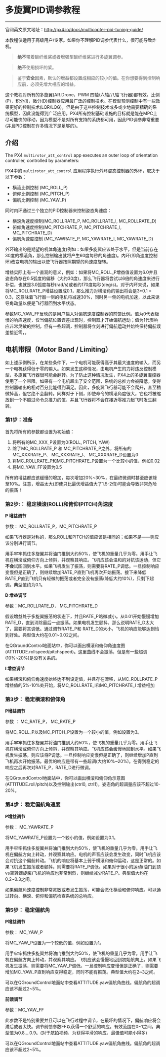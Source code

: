 # 多旋翼PID调参教程 
---

官网英文原文地址：http://px4.io/docs/multicopter-pid-tuning-guide/


本教程仅适用于高级用户/专家。如果你不理解PID调参代表什么，很可能导致炸机。

>**绝不**带着碳纤维桨或者增强型碳纤维桨进行多旋翼调参。

>**绝不**使用损坏的桨。

>鉴于**安全**因素，默认的增益都设置成相应的较小的值。在你想要得到控制响应前，必须先增大相应的增益。

这个教程对所有的多旋翼(AR.Drone，PWM 四轴/六轴/八轴飞行器)都有效。比例(P)，积分(I)，微分(D)控制器应用最广泛的控制技术。在模型预测控制中有一些效果更好的控制技术(LQR/LQG)，但是由于这些控制技术或多或少地需要精确的系统模型，因此没能得到广泛应用。PX4所有控制基础设施的目标就是能在MPC上尽可能快的移动，因为模型不是对所有支持的系统都可用，因此PID调参非常重要(并且PID控制在许多情况下是足够的)。


## 介绍

The PX4 `multirotor_att_control` app executes an outer loop of orientation controller, controlled by parameters:

PX4中的 `multirotor_att_control` 应用程序执行外环姿态控制器的外环，取决于以下参数：

* 横滚比例控制 (MC_ROLL_P)
* 俯仰比例控制 (MC_PITCH_P)
* 偏航比例控制 (MC_YAW_P)


同时内环通过三个独立的PID控制器来控制姿态角速度：

* 横滚角速度控制(MC_ROLLRATE_P, MC_ROLLRATE_I, MC_ROLLRATE_D)
* 俯仰角速度控制(MC_PITCHRATE_P, MC_PITCHRATE_I, MC_PITCHRATE_D)
* 偏航角速度控制 (MC_YAWRATE_P, MC_YAWRATE_I, MC_YAWRATE_D)

外环输出的是期望的机体角速度(例如：如果多旋翼应该处于水平，但是当前存在30度的横滚角，那么控制输出就将产生60度每秒的角速度)。内环(即角速度控制环)改变电机的输出以使飞行器按照期望的角速度旋转。

增益实际上有一个直观的意义，例如：如果将MC_ROLL_P增益值设置为6.0并且姿态角存在0.5弧度的偏移（大约30度)，那么飞行器将尝试以6倍的角速度来进行补偿，也就是3.0弧度每秒(rad/s)或者约170度每秒(deg/s)。对于内环来说，如果将MC_ROLLRATE_P增益设置成0.1，那么推力对横滚角的输出将会是3*0.1 = 0.3，这意味着飞行器一侧的电机将减速30%，同时另一侧的电机加速，以此来诱导角动量以便是飞行器回到水平状态。

参数MC_YAW_FF反映的是用户输入对偏航速度控制器的前馈比例。值为0代表极慢的响应速度，仅当偏航位置误差出现时，控制器才开始偏航运动；值为1代表响应非常灵敏的控制，但有一些超调，控制器将立刻进行偏航运动并始终保持偏航误差接近零，。


## 电机带限（Motor Band / Limiting）

如上述示例所示，在某些条件下，一个电机可能获得高于其最大速度的输入，而另一个电机获得低于零的输入。如果发生这种情况，由电机产生的力将违反控制模型，多旋翼飞行器很可能会翻转。为了防止这种情况发生，PX4上的多旋翼混控器使用了一个带限。如果有一个电机超出了安全范围，系统的总推力会被降低，使得控制器输出的相对百分比能得到满足。因此，多旋翼飞行器可能不会爬升，甚至稍微掉高，但它绝不会翻转。同样对于下侧，即使命令的横滚角度很大，它也将被缩放到一个不超过命令总推力的值，并且飞行器将不会在接近零推力起飞时发生翻转。


### **第1步**：准备

首先将所有的参数都设置为初始值：

1. 将所有的MC_XXX_P设置为0(ROLL, PITCH, YAW)
2. 除了MC_ROLLRATE_P 和 MC_PITCHRATE_P之外，将所有的MC_XXXRATE_P、 MC_XXXRATE_I、 MC_XXXRATE_D设置为0
3. 将MC_ROLLRATE_P和MC_PITCHRATE_P设置为一个比较小的值，例如0.02
4. 将MC_YAW_FF设置为0.5

所有的增益都应该缓慢的增加，每次增加20%~30%，在最终微调时甚至应该降至10%。注意，增益太大(即使只比最优增益值大了1.5-2倍)可能会导致非常危险的振荡！


### **第2步**:： 稳定横滚(ROLL)和俯仰(PITCH)角速度


**P 增益调节**

参数： MC_ROLLRATE_P，MC_PITCHRATE_P

如果飞行器是对称的，那么ROLL和PITCH的值应该是相同的；如果不是——则应该分别进行调节。

用手牢牢抓住多旋翼并将油门推到大约50%，使飞机的重量几乎为零。用手让飞机在横滚或俯仰方向上倾斜，并观察其响应。飞机应该会温和的对抗该运动，但它**不会**试图回到水平。如果飞机发生了振荡，则需要将RATE_P调低。一旦控制响应变慢但是正确了，则继续增加RATE_P直到飞机再次开始振荡。接下来降低RATE_P直到飞机只有轻微的振荡或者完全没有振荡(降低大约10%)，只剩下超调。典型值约为0.1。

**D 增益调节**

参数：MC_ROLLRATE_D， MC_PITCHRATE_D

假设增益处于多旋翼振荡的状态下，并且RATE_P略微减小。从0.01开始慢慢增加RATE_D，直到消除最后一点振荡。如果电机发生颤抖，那么说明RATE_D太大了，需要将其调低。通过调节RATE_P和 RATE_D的大小，飞机的响应能够达到恰到好处。典型值大约在0.01~0.02之间。

在QGroundControl地面站中，你可以画出横滚和俯仰角速度图(ATTITUDE.rollspeed/pitchspeed)。这里曲线不会振荡，但是有一些超调(10%~20%)是没有关系的。

**I 增益调节**

如果横滚和俯仰角速度始终达不到设定值，并且存在漂移，从MC_ROLLRATE_P增益值的5%-10%处开始，将MC_ROLLRATE_I和MC_PITCHRATE_I 增益相加


### **第3步**：  稳定横滚和俯仰角


**P增益调节**

参数 ： MC_RATE_P， MC_RATE_P

将MC_ROLL_P以及MC_PITCH_P设置为一个较小的值，例如设置为3。

用手牢牢抓住多旋翼并将油门推到大约50%，使飞机的重量几乎为零。用手让飞机在横滚或俯仰方向上倾斜，并观察其响应。飞机应该会缓慢地回到水平。如果飞机发生振荡，则应该将P调低。一旦控制响应变慢但是正确了，则继续增加P直到飞机再次开始振荡。最优的响应是带有一些超调(大约10%~20%)。在得到稳定的响应之后再次对RATE_P，RATE_D进行微调。

在QGroundControl地面站中，你可以画出横滚和俯仰角示意图 (ATTITUDE.roll/pitch)以及控制输出(ctrl0, ctrl1)。姿态角的超调量应该不超过10-20%。


### **第4步**： 稳定偏航角速度


**P增益调节**

参数： MC_YAWRATE_P

将MC_YAWRATE_P设置为一个较小的值，例如设置为0.1。

用手牢牢抓住多旋翼并将油门推到大约50%，使飞机的重量几乎为零。用手让飞机在偏航方向上转动，并观察其响应。电机的声音应该会发生改变，同时飞机应该会对抗这个偏航转动。飞机的响应将基本上弱于横滚和俯仰运动，这是正常的。如果飞机发生振荡或者颤抖，则需要将RATE_P调低。如果对于很小的运动(油门到顶vs空转螺旋桨)飞机的响应也非常剧烈，则继续减少RATE_P。典型值大约在0.2~0.3之间。

如果偏航角速度控制非常灵敏或者发生振荡，可能会恶化横滚和俯仰响应。可以通过转向、横滚、俯仰和偏航检查系统的总响应。


### **第5步**： 稳定偏航角


**P增益调节**

参数： MC_YAW_P

将MC_YAW_P设置为一个较低的值，例如设置为1。

用手牢牢抓住多旋翼并将油门推到大约50%，使飞机的重量几乎为零。用手让飞机在偏航方向上转动，并观察其响应。飞机应该会慢慢地回到初始航向上。如果飞机发生振荡，则需要将MC_YAW_P调低。一旦控制响应变慢但是正确了，则需要增加MC_YAW_P直到响应变得稳定，同时不能有振荡。典型值大约在2~3之间。

可以在QGroundControl地面站中查看ATTITUDE.yaw偏航角曲线。偏航角的超调应该不超过2~5%。

**前馈调节**

参数：MC_YAW_FF

此参数不是特别重要并且可以在飞行过程中调节，在最坏的情况下，偏航响应将会滞后或者太快。调节前馈参数FF以获得一个舒适的响应。有效范围在0~1之间。典型值为0.8....0.9。(对于航拍视频，为获得平滑的响应，最佳值可能小得多)

可以在QGroundControl地面站中查看ATTITUDE.yaw偏航角曲线。偏航角的超调应该不超过2~5%。
